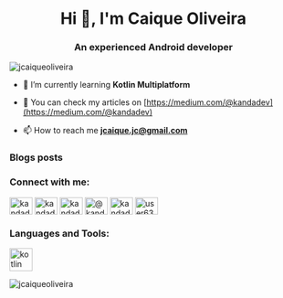<h1 align="center">Hi 👋, I'm Caique Oliveira</h1>
<h3 align="center">An experienced Android developer</h3>

<p align="left"> <img src="https://komarev.com/ghpvc/?username=jcaiqueoliveira&label=Profile%20views&color=0e75b6&style=flat" alt="jcaiqueoliveira" /> </p>

- 🌱 I’m currently learning **Kotlin Multiplatform**

- 📝 You can check my articles on [https://medium.com/@kandadev](https://medium.com/@kandadev)

- 📫 How to reach me **jcaique.jc@gmail.com**

### Blogs posts
<!-- BLOG-POST-LIST:START -->
<!-- BLOG-POST-LIST:END -->

<h3 align="left">Connect with me:</h3>
<p align="left">
<a href="https://twitter.com/kandadev1" target="blank"><img align="center" src="https://raw.githubusercontent.com/rahuldkjain/github-profile-readme-generator/master/src/images/icons/Social/twitter.svg" alt="kandadev1" height="30" width="40" /></a>
<a href="https://linkedin.com/in/kandadev" target="blank"><img align="center" src="https://raw.githubusercontent.com/rahuldkjain/github-profile-readme-generator/master/src/images/icons/Social/linked-in-alt.svg" alt="kandadev" height="30" width="40" /></a>
<a href="https://instagram.com/kandadev1" target="blank"><img align="center" src="https://raw.githubusercontent.com/rahuldkjain/github-profile-readme-generator/master/src/images/icons/Social/instagram.svg" alt="kandadev1" height="30" width="40" /></a>
<a href="https://medium.com/@kandadev" target="blank"><img align="center" src="https://raw.githubusercontent.com/rahuldkjain/github-profile-readme-generator/master/src/images/icons/Social/medium.svg" alt="@kandadev" height="30" width="40" /></a>
<a href="https://www.youtube.com/c/kandadev" target="blank"><img align="center" src="https://raw.githubusercontent.com/rahuldkjain/github-profile-readme-generator/master/src/images/icons/Social/youtube.svg" alt="kandadev" height="30" width="40" /></a>
<a href="https://www.leetcode.com/user6310x" target="blank"><img align="center" src="https://raw.githubusercontent.com/rahuldkjain/github-profile-readme-generator/master/src/images/icons/Social/leet-code.svg" alt="user6310x" height="30" width="40" /></a>
</p>

<h3 align="left">Languages and Tools:</h3>
<p align="left"> <a href="https://kotlinlang.org" target="_blank" rel="noreferrer"> <img src="https://www.vectorlogo.zone/logos/kotlinlang/kotlinlang-icon.svg" alt="kotlin" width="40" height="40"/> </a> </p>

<p><img align="center" src="https://github-readme-stats.vercel.app/api/top-langs?username=jcaiqueoliveira&show_icons=true&locale=en&layout=compact" alt="jcaiqueoliveira" /></p>

